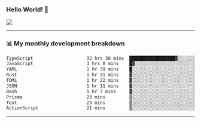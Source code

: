 ### Hello World! 👋

<a>
  <img align="center" src="https://github-readme-stats.vercel.app/api?username=megatunger&count_private=true&include_all_commits=true&bg_color=30,56CCF2,2F80ED&title_color=fff&text_color=fff" />
</a>

------
### 📊 My monthly development breakdown

<!--START_SECTION:waka-->

```txt
TypeScript                    32 hrs 30 mins  █████████████████▓░░░░░░░   70.31 %
JavaScript                    3 hrs 8 mins    █▓░░░░░░░░░░░░░░░░░░░░░░░   06.80 %
YAML                          1 hr 39 mins    █░░░░░░░░░░░░░░░░░░░░░░░░   03.59 %
Rust                          1 hr 31 mins    ▓░░░░░░░░░░░░░░░░░░░░░░░░   03.31 %
TOML                          1 hr 22 mins    ▓░░░░░░░░░░░░░░░░░░░░░░░░   02.99 %
JSON                          1 hr 11 mins    ▓░░░░░░░░░░░░░░░░░░░░░░░░   02.58 %
Bash                          1 hr 7 mins     ▓░░░░░░░░░░░░░░░░░░░░░░░░   02.44 %
Prisma                        23 mins         ▒░░░░░░░░░░░░░░░░░░░░░░░░   00.85 %
Text                          23 mins         ▒░░░░░░░░░░░░░░░░░░░░░░░░   00.84 %
ActionScript                  21 mins         ▒░░░░░░░░░░░░░░░░░░░░░░░░   00.77 %
```

<!--END_SECTION:waka-->

------
